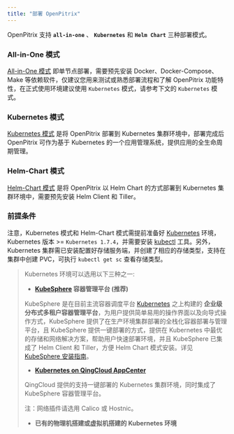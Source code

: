 ```yaml
---
title: "部署 OpenPitrix"
---
```


OpenPitrix 支持 **`all-in-one`** 、 **`Kubernetes`** 和 **`Helm Chart`** 三种部署模式。

### All-in-One 模式

[All-in-One 模式](../installation/allinone) 即单节点部署，需要预先安装 Docker、Docker-Compose、Make 等依赖软件，仅建议您用来测试或熟悉部署流程和了解 OpenPitrix 功能特性，在正式使用环境建议使用 `Kubernetes` 模式，请参考下文的 `Kubernetes` 模式。

### Kubernetes 模式

[Kubernetes 模式](../installation/kubernetes) 是将 OpenPitrix 部署到 Kubernetes 集群环境中，部署完成后 OpenPitrix 可作为基于 Kubernetes 的一个应用管理系统，提供应用的全生命周期管理。

### Helm-Chart 模式

[Helm-Chart 模式](../installation/helm-chart) 是将 OpenPitrix 以 Helm Chart 的方式部署到 Kubernetes 集群环境中，需要预先安装 Helm Client 和 Tiller。


### 前提条件

注意，Kubernetes 模式和 Helm-Chart 模式需提前准备好 [Kubernetes](https://kubernetes.io/) 环境，Kubernetes 版本 >= `Kubernetes 1.7.4`，并需要安装 [kubectl](https://kubernetes.io/docs/tasks/tools/install-kubectl/) 工具。另外，Kubernetes 集群需已安装配置好存储服务端，并创建了相应的存储类型，支持在集群中创建 PVC，可执行 `kubectl get sc` 查看存储类型。

> Kubernetes 环境可以选用以下三种之一:
> * **[KubeSphere](https://kubesphere.io) 容器管理平台 (推荐)**
> 
> KubeSphere 是在目前主流容器调度平台 [Kubernetes](https://kubernetes.io) 之上构建的 **企业级分布式多租户容器管理平台**，为用户提供简单易用的操作界面以及向导式操作方式，KubeSphere 提供了在生产环境集群部署的全栈化容器部署与管理平台，且 KubeSphere 提供一键部署的方式，提供在 Kubernetes 中最优的存储和网络解决方案，帮助用户快速部署环境，并且 KubeSphere 已集成了 Helm Client 和 Tiller，方便 Helm Chart 模式安装。详见 [KubeSphere 安装指南](https://docs.kubesphere.io/express/zh-CN/KubeSphere-Installer-Guide/)。
> 
> * **[Kubernetes on QingCloud AppCenter](https://docs.qingcloud.com/product/container/k8s)**
> 
> QingCloud 提供的支持一键部署的 Kubernetes 集群环境，同时集成了 KubeSphere 容器管理平台。
> 
> 注：网络插件请选用 Calico 或 Hostnic。
> 
> * **已有的物理机搭建或虚拟机搭建的 Kubernetes 环境**

